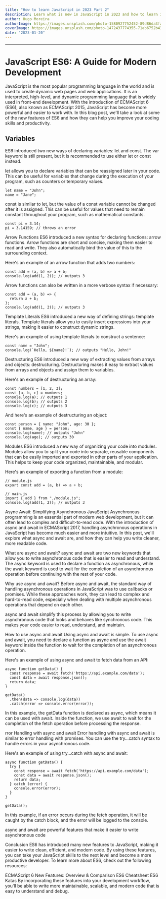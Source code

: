 ```yaml
---
title: "How to learn JavaScript in 2023 Part 2"
description: Learn what is new in JavaScript in 2023 and how to learn it
author: Hugo Moreira
authorImage: https://images.unsplash.com/photo-1580927752452-89d86da3fa0a?ixlib=rb-1.2.1&ixid=MnwxMjA3fDB8MHxwaG90by1wYWdlfHx8fGVufDB8fHx8&auto=format&fit=crop&w=1540&q=50
coverImage: https://images.unsplash.com/photo-1472437774355-71ab6752b434?ixlib=rb-4.0.3&ixid=MnwxMjA3fDB8MHxwaG90by1wYWdlfHx8fGVufDB8fHx8&auto=format&fit=crop&w=1074&q=80
date: "2023-01-20"
---
```


---

# JavaScript ES6: A Guide for Modern Development

JavaScript is the most popular programming language in the world and is used to create dynamic web pages and web applications. It is an interpreted, high-level, and dynamic programming language that is widely used in front-end development. With the introduction of ECMAScript 6 (ES6), also known as ECMAScript 2015, JavaScript has become more powerful and easier to work with. In this blog post, we'll take a look at some of the new features of ES6 and how they can help you improve your coding skills and productivity.

## Variables

ES6 introduced two new ways of declaring variables: let and const. The var keyword is still present, but it is recommended to use either let or const instead.

let allows you to declare variables that can be reassigned later in your code. This can be useful for variables that change during the execution of your program, such as counters or temporary values.

```
let name = "John";
name = "Jane";
```

const is similar to let, but the value of a const variable cannot be changed after it is assigned. This can be useful for values that need to remain constant throughout your program, such as mathematical constants.

```
const pi = 3.14;
pi = 3.14159; // throws an error
```

Arrow Functions
ES6 introduced a new syntax for declaring functions: arrow functions. Arrow functions are short and concise, making them easier to read and write. They also automatically bind the value of this to the surrounding context.

Here's an example of an arrow function that adds two numbers:

```
const add = (a, b) => a + b;
console.log(add(1, 2)); // outputs 3
```

Arrow functions can also be written in a more verbose syntax if necessary:

```
const add = (a, b) => {
  return a + b;
};
console.log(add(1, 2)); // outputs 3
```

Template Literals
ES6 introduced a new way of defining strings: template literals. Template literals allow you to easily insert expressions into your strings, making it easier to construct dynamic strings.

Here's an example of using template literals to construct a sentence:

```
const name = "John";
console.log(`Hello, ${name}!`); // outputs "Hello, John!"
```

Destructuring
ES6 introduced a new way of extracting values from arrays and objects: destructuring. Destructuring makes it easy to extract values from arrays and objects and assign them to variables.

Here's an example of destructuring an array:

```
const numbers = [1, 2, 3];
const [a, b, c] = numbers;
console.log(a); // outputs 1
console.log(b); // outputs 2
console.log(c); // outputs 3
```

And here's an example of destructuring an object:

```
const person = { name: "John", age: 30 };
const { name, age } = person;
console.log(name); // outputs "John"
console.log(age); // outputs 30
```

Modules
ES6 introduced a new way of organizing your code into modules. Modules allow you to split your code into separate, reusable components that can be easily imported and exported in other parts of your application. This helps to keep your code organized, maintainable, and modular.

Here's an example of exporting a function from a module:

```
// module.js
export const add = (a, b) => a + b;

// main.js
import { add } from "./module.js";
console.log(add(1, 2)); // outputs 3
```

Async Await: Simplifying Asynchronous JavaScript
Asynchronous programming is an essential part of modern web development, but it can often lead to complex and difficult-to-read code. With the introduction of async and await in ECMAScript 2017, handling asynchronous operations in JavaScript has become much easier and more intuitive. In this post, we'll explore what async and await are, and how they can help you write cleaner, more readable code.

What are async and await?
async and await are two new keywords that allow you to write asynchronous code that is easier to read and understand. The async keyword is used to declare a function as asynchronous, while the await keyword is used to wait for the completion of an asynchronous operation before continuing with the rest of your code.

Why use async and await?
Before async and await, the standard way of handling asynchronous operations in JavaScript was to use callbacks or promises. While these approaches work, they can lead to complex and hard-to-read code, especially when dealing with multiple asynchronous operations that depend on each other.

async and await simplify this process by allowing you to write asynchronous code that looks and behaves like synchronous code. This makes your code easier to read, understand, and maintain.

How to use async and await
Using async and await is simple. To use async and await, you need to declare a function as async and use the await keyword inside the function to wait for the completion of an asynchronous operation.

Here's an example of using async and await to fetch data from an API:

```
async function getData() {
  const response = await fetch('https://api.example.com/data');
  const data = await response.json();
  return data;
}

getData()
  .then(data => console.log(data))
  .catch(error => console.error(error));
```

In this example, the getData function is declared as async, which means it can be used with await. Inside the function, we use await to wait for the completion of the fetch operation before processing the response.

rror Handling with async and await
Error handling with async and await is similar to error handling with promises. You can use the try...catch syntax to handle errors in your asynchronous code.

Here's an example of using try...catch with async and await:

```
async function getData() {
  try {
    const response = await fetch('https://api.example.com/data');
    const data = await response.json();
    return data;
  } catch (error) {
    console.error(error);
  }
}

getData();
```

In this example, if an error occurs during the fetch operation, it will be caught by the catch block, and the error will be logged to the console.

async and await are powerful features that make it easier to write asynchronous code

Conclusion
ES6 has introduced many new features to JavaScript, making it easier to write clean, efficient, and modern code. By using these features, you can take your JavaScript skills to the next level and become a more productive developer. To learn more about ES6, check out the following resources:

ECMAScript 6 New Features: Overview & Comparison
ES6 Cheatsheet
ES6 Katas
By incorporating these features into your development workflow, you'll be able to write more maintainable, scalable, and modern code that is easy to understand and debug.
